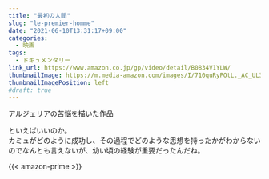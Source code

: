 ```yaml
---
title: "最初の人間"
slug: "le-premier-homme"
date: "2021-06-10T13:31:17+09:00"
categories:
  - 映画
tags:
  - ドキュメンタリー
link_url: https://www.amazon.co.jp/gp/video/detail/B0834V1YLW/
thumbnailImage: https://m.media-amazon.com/images/I/710quRyPOtL._AC_UL320_.jpg
thumbnailImagePosition: left
#draft: true
---
```

アルジェリアの苦悩を描いた作品
<!--more-->
といえばいいのか。  
カミュがどのように成功し、その過程でどのような思想を持ったかがわからないのでなんとも言えないが、幼い頃の経験が重要だったんだね。

{{< amazon-prime >}}
